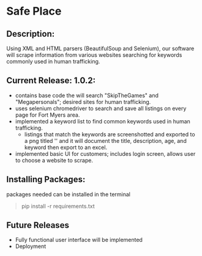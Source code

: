 # Safe Place 
## Description:
Using XML and HTML parsers (BeautifulSoup and Selenium), our software will scrape information from various websites searching for keywords commonly used in human trafficking. 

## Current Release: 1.0.2:
- contains base code the will search "SkipTheGames" and "Megapersonals"; desired sites for human trafficking. 
- uses selenium chromedriver to search and save all listings on every page for Fort Myers area.
- implemented a keyword list to find common keywords used in human trafficking. 
  - listings that match the keywords are screenshotted and exported to a png titled '' and it will document the title, description, age, and keyword then export to an excel. 
- implemented basic UI for customers; includes login screen, allows user to choose a website to scrape. 

## Installing Packages:
packages needed can be installed in the terminal

> pip install -r requirements.txt


## Future Releases
- Fully functional user interface will be implemented
- Deployment
